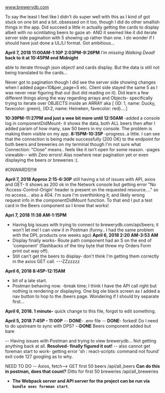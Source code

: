 www.brewerydb.com

To say the least I feel like I didn't do super well with this as I kind of got stuck on one bit and a bit..obsessed on it too, though I did do other smallish things in the app. Did succeed a little in actually getting the cards to display albeit with no scintilating beers to gaze at- AND it seemed like it did iterate server side pagination with 5 showing up rather than one.
  I do wonder if I should have just done a UL/LI format.  Got ambitious...
  
**April 7, 2018 11:00AM-1:10P**
**2:03PM-9:26PM** *I'm missing Walking Dead!*
**back to it at 10:45PM end Midnight**

  able to iterate through json object!
  and cards display. But the data is still 
  not being translated to the cards...

  Never got to pagination though I did see the server side showing changes when I added page=10&per_page=5 etc. Client side stayed the same 5 as I was never near figuring that out (but did reading on it).  Did learn a few different things along the way regarding arrays and Objects- specifically trying to iterate over OBJECTS inside an ARRAY aka [ {ID: 1, name: Ducky, favecolor: green}, {ID:2, name: Heineken, favecolor: red}....]

**10:39PM-11:27PM and just a wee bit more until 12:50AM**
 -added a console log in componentDidMount- it shows the data, both ALL beers then after I added param of how many, saw 50 beers in my console.
 The problem is making them visible on my app.
**8:15PM-10:35P**
 -progress..a little.  I can see that the connection is being made successfully (200 OK) to the endpoint for both beers and breweries on my terminal though I'm not sure what Connection: "Close" means.. feels like it isn't open for some reason.
   -pages viewable-- with Zero errors! Alas nowhere near pagination yet or even displaying the beers or breweries :(.

   #ONWARDS!!!#

**April 7, 2018 Approx 2:15-6:30P**
  still having a lot of issues with API, axios and GET- It shows as 200 ok in the Network console but getting error "No 'Access-Control-Origin' header is present on the requested resource...." so no access... also a 404. I'm sure I'm overthinking it; and likely wrong request info in the componentDidMount function.
     To that end I put a test card in the Beers component so I know that works! 

**Apri 7, 2018 11:38 AM-1:15PM**
  - Having big issues with trying to connect to brewerydb.com/api/beers; it won't let me! I can view it in Postman (funny.. I had the same problem with the DPL products one weeks ago)
**April 6, 2018 2:20 AM-3:53 AM**
  - Display finally works- Route path component had an S on the end of 'component' (flashbacks of the tiny byte that threw my Orders Form print out way off).
  - Still can't get the beers to display- don't think I'm getting them correctly in  the axios GET call.
  ---ZZzzzzz


**April 6, 2018 8:45P-12:15AM** 
  - bit of a late start. 
  - Postman behaving now.
  -break time; I think I have the API call right but nothing is rendering or displaying. One big ole black screen as I added a nav button to hop to the /beers page.  Wondering if I should try separate first...

  **April 6, 2018. 1 minute-**  quick change to this file, forgot to edit something.

**April 5, 2018 7:45P - 11:00P**
-- **DONE**- .env file
-- **DONE**- forked!  Do I need to do upstream to sync with DPS?
--**DONE** Beers component added but bare

-- Having issues with Postman and trying to view brewerydb... Not getting anything back at all. 
**Resolved- finally figured it out!**
-- also cannot get foreman start to work- getting error 'sh : react-scripts: command not found'  exit code 127
    googling as to why.

NEED TO DO
-- Axios, fetch--> GET first 50 beers
   /api/all_beers
    **Can do this in postman, does that count?**
   Ditto for first 50 breweries 
   /api/all_breweries

  * **The Webpack server and API server for the project can be run via `bundle exec foreman start`**.
